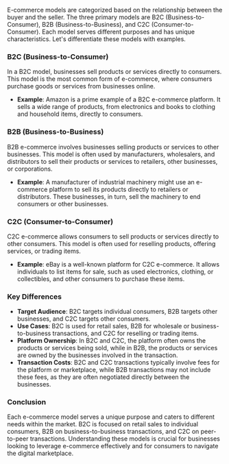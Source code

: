 E-commerce models are categorized based on the relationship between the buyer and the seller. The three primary models are B2C (Business-to-Consumer), B2B (Business-to-Business), and C2C (Consumer-to-Consumer). Each model serves different purposes and has unique characteristics. Let's differentiate these models with examples.

### B2C (Business-to-Consumer)

In a B2C model, businesses sell products or services directly to consumers. This model is the most common form of e-commerce, where consumers purchase goods or services from businesses online.

- **Example**: Amazon is a prime example of a B2C e-commerce platform. It sells a wide range of products, from electronics and books to clothing and household items, directly to consumers.

### B2B (Business-to-Business)

B2B e-commerce involves businesses selling products or services to other businesses. This model is often used by manufacturers, wholesalers, and distributors to sell their products or services to retailers, other businesses, or corporations.

- **Example**: A manufacturer of industrial machinery might use an e-commerce platform to sell its products directly to retailers or distributors. These businesses, in turn, sell the machinery to end consumers or other businesses.

### C2C (Consumer-to-Consumer)

C2C e-commerce allows consumers to sell products or services directly to other consumers. This model is often used for reselling products, offering services, or trading items.

- **Example**: eBay is a well-known platform for C2C e-commerce. It allows individuals to list items for sale, such as used electronics, clothing, or collectibles, and other consumers to purchase these items.

### Key Differences

- **Target Audience**: B2C targets individual consumers, B2B targets other businesses, and C2C targets other consumers.
- **Use Cases**: B2C is used for retail sales, B2B for wholesale or business-to-business transactions, and C2C for reselling or trading items.
- **Platform Ownership**: In B2C and C2C, the platform often owns the products or services being sold, while in B2B, the products or services are owned by the businesses involved in the transaction.
- **Transaction Costs**: B2C and C2C transactions typically involve fees for the platform or marketplace, while B2B transactions may not include these fees, as they are often negotiated directly between the businesses.

### Conclusion

Each e-commerce model serves a unique purpose and caters to different needs within the market. B2C is focused on retail sales to individual consumers, B2B on business-to-business transactions, and C2C on peer-to-peer transactions. Understanding these models is crucial for businesses looking to leverage e-commerce effectively and for consumers to navigate the digital marketplace.